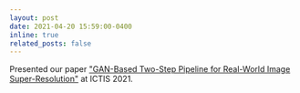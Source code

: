 ```yaml
---
layout: post
date: 2021-04-20 15:59:00-0400
inline: true
related_posts: false
---
```


Presented our paper ["GAN-Based Two-Step Pipeline for Real-World Image Super-Resolution"](https://link.springer.com/chapter/10.1007/978-981-16-4177-0_75) at ICTIS 2021.
